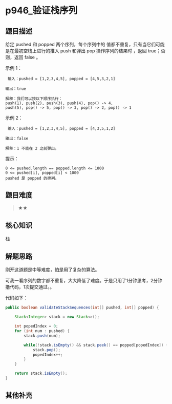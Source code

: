 # p946_验证栈序列
## 题目描述
给定 pushed 和 popped 两个序列，每个序列中的 值都不重复，只有当它们可能是在最初空栈上进行的推入 push 和弹出 pop 操作序列的结果时
，返回 true；否则，返回 false 。 

 

 示例 1： 
```
 输入：pushed = [1,2,3,4,5], popped = [4,5,3,2,1]
```
```
输出：true
```
```
解释：我们可以按以下顺序执行：
push(1), push(2), push(3), push(4), pop() -> 4,
push(5), pop() -> 5, pop() -> 3, pop() -> 2, pop() -> 1
```
 

 示例 2： 
```
 输入：pushed = [1,2,3,4,5], popped = [4,3,5,1,2]
```
```
输出：false
```
```
解释：1 不能在 2 之前弹出。
```
 

 

 提示： 

 ```
 0 <= pushed.length == popped.length <= 1000 
 0 <= pushed[i], popped[i] < 1000 
 pushed 是 popped 的排列。 
 ```
 
## 题目难度
> ★★
## 核心知识
栈
## 解题思路
刚开这道题是中等难度，怕是用了复杂的算法。

可我一看序列的数字都不重复，大大降低了难度。于是只用了1分钟思考，2分钟撸代码，1次提交通过。。

代码如下：


```java
public boolean validateStackSequences(int[] pushed, int[] popped) {

    Stack<Integer> stack = new Stack<>();

    int popedIndex = 0;
    for (int num : pushed) {
        stack.push(num);

        while(!stack.isEmpty() && stack.peek() == popped[popedIndex]) {
            stack.pop();
            popedIndex++;
        }
    }

    return stack.isEmpty();
}

```
## 其他补充
